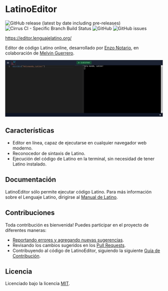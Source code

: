 # LatinoEditor
![GitHub release (latest by date including pre-releases)](https://img.shields.io/github/v/release/lenguaje-latino/latino-editor?include_prereleases)
![Cirrus CI - Specific Branch Build Status](https://img.shields.io/cirrus/github/lenguaje-latino/latino-editor/main)
![GitHub](https://img.shields.io/github/license/lenguaje-latino/latino-editor)
![GitHub issues](https://img.shields.io/github/issues/lenguaje-latino/latino-editor?label=bug%20issues)

https://editor.lenguajelatino.org/

Editor de código Latino online, desarrollado por [Enzo Notario](https://enzonotario.me), en colaboración de [Melvin Guerrero](https://github.com/MelvinG24).

<!-- ![image](https://user-images.githubusercontent.com/10469299/161657579-8a119db5-042c-486d-9d2b-3f22925bbc56.png) -->
![image](.github/screenshot.png)

## Características

* Editor en línea, capaz de ejecutarse en cualquier navegador web moderno.
* Reconocedor de sintaxis de Latino.
* Ejecución del código de Latino en la terminal, sin necesidad de tener Latino instalado.

## Documentación

LatinoEditor sólo permite ejecutar código Latino. Para más información sobre el Lenguaje Latino, dirigirse al [Manual de Latino](https://manual.lenguajelatino.org/es/stable/).

## Contribuciones

Toda contribución es bienvenida! Puedes participar en el proyecto de diferentes maneras:

* [Reportando errores y agregando nuevas sugerencias](https://github.com/lenguaje-latino/latino-editor/issues).
* Revisando los cambios sugeridos en los [Pull Requests](https://github.com/lenguaje-latino/latino-editor/pulls).
* Contribuyendo al código de LatinoEditor, siguiendo la siguiente [Guía de Contribución](.github/contributing.md).

## Licencia
Licenciado bajo la licencia [MIT](https://github.com/lenguaje-latino/latino-editor/blob/main/LICENSE).
